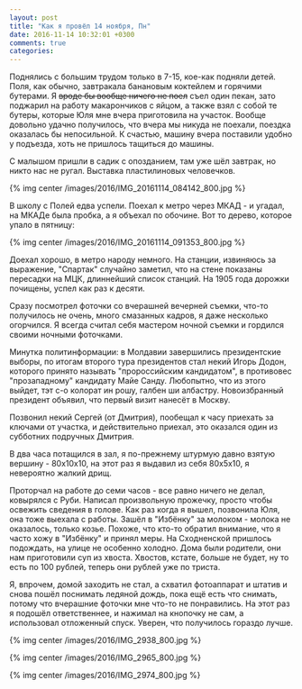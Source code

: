 ```yaml
---
layout: post
title: "Как я провёл 14 ноября, Пн"
date: 2016-11-14 10:32:01 +0300
comments: true
categories: 
---
```

Поднялись с большим трудом только в 7-15, кое-как подняли детей. Поля, как обычно, завтракала банановым коктейлем и горячими бутерами. Я ~~вроде бы вообще ничего не поел~~ съел один пекан, зато поджарил на работу макарончиков с яйцом, а также взял с собой те бутеры, которые Юля мне вчера приготовила на участок. Вообще довольно удачно получилось, что вчера мы никуда не поехали, поездка оказалась бы непосильной. К счастью, машину вчера поставили удобно у подъезда, хоть не пришлось тащиться до машины.

С малышом пришли в садик с опозданием, там уже шёл завтрак, но никто нас не ругал. Выставка пластилиновых человечков. 

{% img center /images/2016/IMG_20161114_084142_800.jpg %}

В школу с Полей едва успели. Поехал к метро через МКАД - и угадал, на МКАДе была пробка, а я объехал по обочине. Вот то дерево, которое упало в пятницу:

{% img center /images/2016/IMG_20161114_091353_800.jpg %}

Доехал хорошо, в метро народу немного. На станции, извиняюсь за выражение, "Спартак" случайно заметил, что на стене показаны пересадки на МЦК, длиннейший список станций. На 1905 года дорожки почищены, успел как раз к десяти.

Сразу посмотрел фоточки со вчерашней вечерней съемки, что-то получилось не очень, много смазанных кадров, я даже несколько огорчился. Я всегда считал себя мастером ночной съемки и гордился своими ночными фоточками. 

Минутка политинформации: в Молдавии завершились президентские выборы, по итогам второго тура президентов стал некий Игорь Додон, которого принято называть "пророссийским кандидатом", в противовес "прозападному" кандидату Майе Санду. Любопытно, что из этого выйдет, тэт с-о колорат ин рошу, галбен ши албастру. Новоизбранный президент объявил, что первый визит нанесёт в Москву.

Позвонил некий Сергей (от Дмитрия), пообещал к часу приехать за ключами от участка, и действительно приехал, это оказался один из субботних подручных Дмитрия.

В два часа потащился в зал, я по-прежнему штурмую давно взятую вершину - 80х10х10, на этот раз я выдавил из себя 80х5х10, я невероятно жалкий дрищ.

Проторчал на работе до семи часов - все равно ничего не делал, ковырялся с Руби. Написал произвольную прожечку, просто чтобы освежить сведения в голове. Как раз когда я вышел, позвонила Юля, она тоже выехала с работы. Зашёл в "Избёнку" за молоком - молока не оказалось, только козье. Похоже, что кто-то обратил внимание, что я часто хожу в "Избёнку" и принял меры. На Сходненской пришлось подождать, на улице не особенно холодно. Дома были родители, они нам приготовили суп из хвоста. Хвостов, кстате, больше не будет, ну то есть по 100 рублей, теперь они рублей уже по триста.

Я, впрочем, домой заходить не стал, а схватил фотоаппарат и штатив и снова пошёл поснимать ледяной дождь, пока ещё есть что снимать, потому что вчерашние фоточки мне что-то не понравились. На этот раз я подошёл ответственнее, и нажимал на кнопочку не сам, а использовал отложенный спуск. Уверен, что получилось гораздо лучше.

{% img center /images/2016/IMG_2938_800.jpg %}

{% img center /images/2016/IMG_2965_800.jpg %}

{% img center /images/2016/IMG_2974_800.jpg %}
